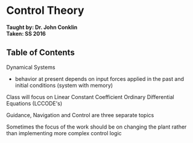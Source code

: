 # Control Theory
**Taught by: Dr. John Conklin**  
**Taken: SS 2016**  

## Table of Contents

Dynamical Systems 
- behavior at present depends on input forces applied in the past and initial
  conditions (system with memory)

Class will focus on Linear Constant Coefficient Ordinary Differential Equations
(LCCODE's)

Guidance, Navigation and Control are three separate topics

Sometimes the focus of the work should be on changing the plant rather than
implementing more complex control logic

